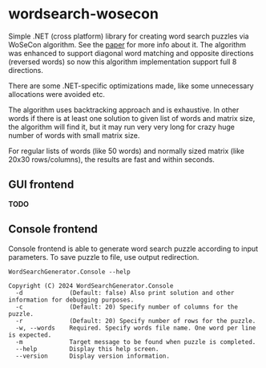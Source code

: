 # wordsearch-wosecon
Simple .NET (cross platform) library for creating word search puzzles via WoSeCon algorithm. See the [paper](docs/68-IJSES-V6N1.pdf) for more info about it. The algorithm was enhanced to support diagonal word matching and opposite directions (reversed words) so now this algorithm implementation support full 8 directions.

There are some .NET-specific optimizations made, like some unnecessary allocations were avoided etc.

The algorithm uses backtracking approach and is exhaustive. In other words if there is at least one solution to given list of words and matrix size, the algorithm will find it, but it may run very very long for crazy huge number of words with small matrix size.

For regular lists of words (like 50 words) and normally sized matrix (like 20x30 rows/columns), the results are fast and within seconds.

## GUI frontend
**TODO**

## Console frontend
Console frontend is able to generate word search puzzle according to input parameters. To save puzzle to file, use output redirection.

```
WordSearchGenerator.Console --help

Copyright (C) 2024 WordSearchGenerator.Console
  -d             (Default: false) Also print solution and other information for debugging purposes.
  -c             (Default: 20) Specify number of columns for the puzzle.
  -r             (Default: 20) Specify number of rows for the puzzle.
  -w, --words    Required. Specify words file name. One word per line is expected.
  -m             Target message to be found when puzzle is completed.
  --help         Display this help screen.
  --version      Display version information.
```